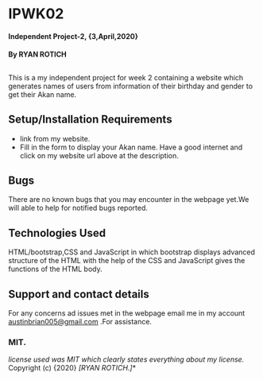 # IPWK02
#### Independent Project-2, {3,April,2020}
#### By **RYAN ROTICH**
##
This is a my independent project for week 2 containing a website which generates names of users from information of their birthday and gender to get their Akan name.
## Setup/Installation Requirements
* link from my website.
* Fill in the form to display your Akan name.
Have a good internet and click on my website url above at the description.
## Bugs
There are no known bugs that you may encounter in the webpage yet.We will able to help for notified bugs reported.
## Technologies Used
HTML/bootstrap,CSS and JavaScript in which bootstrap displays advanced structure of the HTML with the help of the CSS and JavaScript gives the functions of the HTML body.
## Support and contact details
For any concerns ad issues met in the webpage email me in my account austinbrian005@gmail.com .For assistance.
### MIT.
*license used was MIT which clearly states everything about my license.*
Copyright (c) {2020} *[RYAN ROTICH.]**
